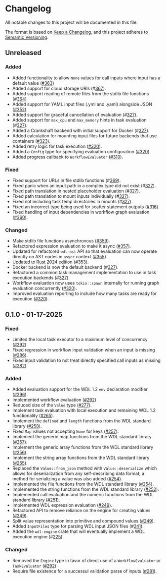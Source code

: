 # Changelog

All notable changes to this project will be documented in this file.

The format is based on [Keep a Changelog](https://keepachangelog.com/en/1.1.0/),
and this project adheres to [Semantic Versioning](https://semver.org/spec/v2.0.0.html).

## Unreleased

### Added

* Added functionality to allow `None` values for call inputs where input has a default value ([#363](https://github.com/stjude-rust-labs/wdl/pull/363))
* Added support for cloud storage URIs (#[367](https://github.com/stjude-rust-labs/wdl/pull/367)).
* Added support reading of remote files from the stdlib file functions (#[364](https://github.com/stjude-rust-labs/wdl/pull/364))
* Added support for YAML input files (.yml and .yaml) alongside JSON ([#352](https://github.com/stjude-rust-labs/wdl/pull/352)).
* Added support for graceful cancellation of evaluation (#[327](https://github.com/stjude-rust-labs/wdl/pull/327)).
* Added support for `max_cpu` and `max_memory` hints in task evaluation (#[327](https://github.com/stjude-rust-labs/wdl/pull/327)).
* Added a Crankshaft backend with initial support for Docker (#[327](https://github.com/stjude-rust-labs/wdl/pull/327)).
* Added calculation for mounting input files for future backends that use
  containers ([#323](https://github.com/stjude-rust-labs/wdl/pull/323)).
* Added retry logic for task execution ([#320](https://github.com/stjude-rust-labs/wdl/pull/320)).
* Added a `Config` type for specifying evaluation configuration ([#320](https://github.com/stjude-rust-labs/wdl/pull/320)).
* Added progress callback to `WorkflowEvaluator` ([#310](https://github.com/stjude-rust-labs/wdl/pull/310)).

### Fixed

* Fixed support for URLs in file stdlib functions (#[369](https://github.com/stjude-rust-labs/wdl/pull/369)).
* Fixed panic when an input path in a complex type did not exist (#[327](https://github.com/stjude-rust-labs/wdl/pull/327)).
* Fixed path translation in nested placeholder evaluation (#[327](https://github.com/stjude-rust-labs/wdl/pull/327)).
* Fixed path translation to mount inputs individually (#[327](https://github.com/stjude-rust-labs/wdl/pull/327)).
* Fixed not including task temp directories in mounts (#[327](https://github.com/stjude-rust-labs/wdl/pull/327)).
* Fixed an incorrect type being used for scatter statement outputs ([#316](https://github.com/stjude-rust-labs/wdl/pull/316)).
* Fixed handling of input dependencies in workflow graph evaluation ([#360](https://github.com/stjude-rust-labs/wdl/pull/360)).

### Changed

* Make stdlib file functions asynchronous ([#359](https://github.com/stjude-rust-labs/wdl/pull/359)).
* Refactored expression evaluation to make it async ([#357](https://github.com/stjude-rust-labs/wdl/pull/357)).
* Updated for refactored `wdl-ast` API so that evaluation can now operate
  directly on AST nodes in `async` context ([#355](https://github.com/stjude-rust-labs/wdl/pull/355)).
* Updated to Rust 2024 edition ([#353](https://github.com/stjude-rust-labs/wdl/pull/353)).
* Docker backend is now the default backend (#[327](https://github.com/stjude-rust-labs/wdl/pull/327)).
* Refactored a common task management implementation to use in task execution
  backends (#[327](https://github.com/stjude-rust-labs/wdl/pull/327)).
* Workflow evaluation now uses `tokio::spawn` internally for running graph
  evaluation concurrently ([#320](https://github.com/stjude-rust-labs/wdl/pull/320)).
* Improved evaluation reporting to include how many tasks are ready for
  execution ([#320](https://github.com/stjude-rust-labs/wdl/pull/320)).

## 0.1.0 - 01-17-2025

### Fixed

* Limited the local task executor to a maximum level of concurrency ([#292](https://github.com/stjude-rust-labs/wdl/pull/292))
* Fixed regression in workflow input validation when an input is missing ([#286](https://github.com/stjude-rust-labs/wdl/pull/286)).
* Fixed input validation to not treat directly specified call inputs as missing ([#282](https://github.com/stjude-rust-labs/wdl/pull/282)).

### Added

* Added evaluation support for the WDL 1.2 `env` declaration modifier ([#296](https://github.com/stjude-rust-labs/wdl/pull/296)).
* Implemented workflow evaluation ([#292](https://github.com/stjude-rust-labs/wdl/pull/292))
* Reduced size of the `Value` type ([#277](https://github.com/stjude-rust-labs/wdl/pull/277)).
* Implement task evaluation with local execution and remaining WDL 1.2
  functionality ([#265](https://github.com/stjude-rust-labs/wdl/pull/265)).
* Implement the `defined` and `length` functions from the WDL standard library ([#258](https://github.com/stjude-rust-labs/wdl/pull/258)).
* Fixed `Map` values not accepting `None` for keys ([#257](https://github.com/stjude-rust-labs/wdl/pull/257)).
* Implement the generic map functions from the WDL standard library ([#257](https://github.com/stjude-rust-labs/wdl/pull/257)).
* Implement the generic array functions from the WDL standard library ([#256](https://github.com/stjude-rust-labs/wdl/pull/256)).
* Implement the string array functions from the WDL standard library ([#255](https://github.com/stjude-rust-labs/wdl/pull/255)).
* Replaced the `Value::from_json` method with `Value::deserialize` which allows
  for deserialization from any self-describing data format; a method for
  serializing a value was also added ([#254](https://github.com/stjude-rust-labs/wdl/pull/254)).
* Implemented the file functions from the WDL standard library ([#254](https://github.com/stjude-rust-labs/wdl/pull/254)).
* Implemented the string functions from the WDL standard library ([#252](https://github.com/stjude-rust-labs/wdl/pull/252)).
* Implemented call evaluation and the numeric functions from the WDL standard
  library ([#251](https://github.com/stjude-rust-labs/wdl/pull/251)).
* Implemented WDL expression evaluation ([#249](https://github.com/stjude-rust-labs/wdl/pull/249)).
* Refactored API to remove reliance on the engine for creating values ([#249](https://github.com/stjude-rust-labs/wdl/pull/249)).
* Split value representation into primitive and compound values ([#249](https://github.com/stjude-rust-labs/wdl/pull/249)).
* Added `InputFiles` type for parsing WDL input JSON files (#[241](https://github.com/stjude-rust-labs/wdl/pull/241)).
* Added the `wdl-engine` crate that will eventually implement a WDL execution
  engine (#[225](https://github.com/stjude-rust-labs/wdl/pull/225)).

### Changed

* Removed the `Engine` type in favor of direct use of a `WorkflowEvaluator` or
  `TaskEvaluator` ([#292](https://github.com/stjude-rust-labs/wdl/pull/292))
* Require file existence for a successul validation parse of inputs ([#281](https://github.com/stjude-rust-labs/wdl/pull/281)).
